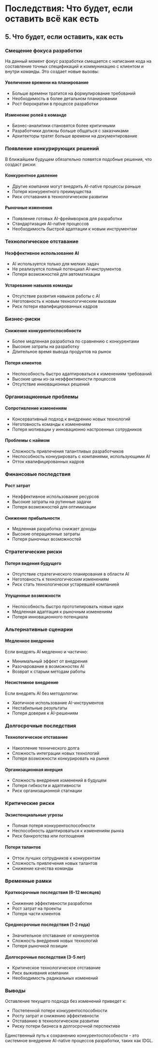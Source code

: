 # Последствия: Что будет, если оставить всё как есть

## 5. Что будет, если оставить, как есть

### Смещение фокуса разработки
На данный момент фокус разработки смещается с написания кода на составление точных спецификаций и коммуникацию с клиентом и внутри команды. Это создает новые вызовы:

#### Увеличение времени на планирование
- Больше времени тратится на формулирование требований
- Необходимость в более детальном планировании
- Рост бюрократии в процессе разработки

#### Изменение ролей в команде
- Бизнес-аналитики становятся более критичными
- Разработчики должны больше общаться с заказчиками
- Архитекторы тратят больше времени на документирование

### Появление конкурирующих решений
В ближайшем будущем обязательно появятся подобные решения, что создаст риски:

#### Конкурентное давление
- Другие компании могут внедрить AI-native процессы раньше
- Потеря конкурентного преимущества
- Риск отставания в технологическом развитии

#### Рыночные изменения
- Появление готовых AI-фреймворков для разработки
- Стандартизация AI-native процессов
- Необходимость быстрой адаптации к новым инструментам

### Технологическое отставание

#### Неэффективное использование AI
- AI используется только для мелких задач
- Не реализуется полный потенциал AI-инструментов
- Потеря возможностей для автоматизации

#### Устаревание навыков команды
- Отсутствие развития навыков работы с AI
- Неготовность к новым технологическим вызовам
- Риск потери квалифицированных кадров

### Бизнес-риски

#### Снижение конкурентоспособности
- Более медленная разработка по сравнению с конкурентами
- Высокие затраты на разработку
- Длительное время вывода продуктов на рынок

#### Потеря клиентов
- Неспособность быстро адаптироваться к изменениям требований
- Высокие цены из-за неэффективности процессов
- Отсутствие инновационных решений

### Организационные проблемы

#### Сопротивление изменениям
- Консервативный подход к внедрению новых технологий
- Неготовность команды к изменениям
- Потеря мотивации у инновационно настроенных сотрудников

#### Проблемы с наймом
- Сложность привлечения талантливых разработчиков
- Неспособность конкурировать с компаниями, использующими AI
- Отток квалифицированных кадров

### Финансовые последствия

#### Рост затрат
- Неэффективное использование ресурсов
- Высокие затраты на рутинные задачи
- Потеря возможностей для оптимизации

#### Снижение прибыльности
- Медленная разработка снижает доходы
- Высокие операционные затраты
- Потеря рыночных возможностей

### Стратегические риски

#### Потеря видения будущего
- Отсутствие стратегического планирования в области AI
- Неготовность к технологическим изменениям
- Риск стать технологически устаревшей компанией

#### Упущенные возможности
- Неспособность быстро прототипировать новые идеи
- Медленная адаптация к рыночным изменениям
- Потеря инновационного потенциала

### Альтернативные сценарии

#### Медленное внедрение
Если внедрять AI медленно и частично:
- Минимальный эффект от внедрения
- Разочарование в возможностях AI
- Возврат к старым методам работы

#### Несистемное внедрение
Если внедрять AI без методологии:
- Хаотичное использование AI-инструментов
- Нестабильные результаты
- Потеря доверия к AI-решениям

### Долгосрочные последствия

#### Технологическое отставание
- Накопление технического долга
- Сложность интеграции новых технологий
- Потеря возможности конкурировать на рынке

#### Организационная инерция
- Сложность внедрения изменений в будущем
- Потеря гибкости и адаптивности
- Риск организационной стагнации

### Критические риски

#### Экзистенциальные угрозы
- Полная потеря конкурентоспособности
- Неспособность адаптироваться к изменениям рынка
- Риск банкротства или поглощения

#### Потеря талантов
- Отток лучших сотрудников к конкурентам
- Сложность привлечения новых талантов
- Снижение качества команды

### Временные рамки

#### Краткосрочные последствия (6-12 месяцев)
- Снижение эффективности разработки
- Рост затрат на проекты
- Потеря части клиентов

#### Среднесрочные последствия (1-2 года)
- Значительное отставание от конкурентов
- Сложность внедрения новых технологий
- Потеря рыночной позиции

#### Долгосрочные последствия (3-5 лет)
- Критическое технологическое отставание
- Риск выживания компании
- Необходимость радикальных изменений

### Выводы

Оставление текущего подхода без изменений приведет к:
- Постепенной потере конкурентоспособности
- Росту затрат и снижению эффективности
- Отставанию в технологическом развитии
- Риску потери бизнеса в долгосрочной перспективе

Единственный путь к сохранению конкурентоспособности - это системное внедрение AI-native процессов разработки, таких как IDGL. 